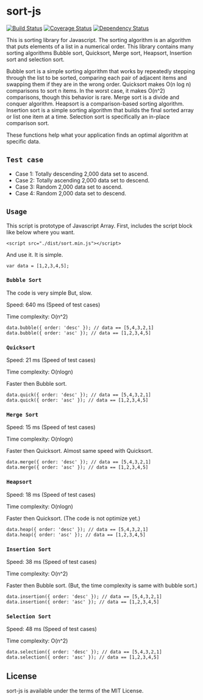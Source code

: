 # sort-js
[![Build Status](https://travis-ci.org/jongha/sort-js.png?branch=master)](https://travis-ci.org/jongha/sort-js)
[![Coverage Status](https://coveralls.io/repos/jongha/sort-js/badge.png)](https://coveralls.io/r/jongha/sort-js)
[![Dependency Status](https://gemnasium.com/jongha/sort-js.png)](https://gemnasium.com/jongha/sort-js)

This is sorting library for Javascript. The sorting algorithm is an algorithm that puts elements of a list in a numerical order. This library contains many sorting algorithms Bubble sort, Quicksort, Merge sort, Heapsort, Insertion sort and selection sort. 

Bubble sort is a simple sorting algorithm that works by repeatedly stepping through the list to be sorted, comparing each pair of adjacent items and swapping them if they are in the wrong order. Quicksort makes O(n log n) comparisons to sort n items. In the worst case, it makes O(n^2) comparisons, though this behavior is rare. Merge sort is a divide and conquer algorithm. Heapsort is a comparison-based sorting algorithm. Insertion sort is a simple sorting algorithm that builds the final sorted array or list one item at a time. Selection sort is specifically an in-place comparison sort.

These functions help what your application finds an optimal algorithm at specific data. 


## `Test case`

* Case 1: Totally descending 2,000 data set to ascend.
* Case 2: Totally ascending 2,000 data set to descend.
* Case 3: Random 2,000 data set to ascend.
* Case 4: Random 2,000 data set to descend.

## `Usage`

This script is prototype of Javascript Array. First, includes the script block like below where you want.

```
<script src="./dist/sort.min.js"></script>
```

And use it. It is simple.

```
var data = [1,2,3,4,5];
```


### `Bubble Sort`

The code is very simple But, slow.

Speed: 640 ms (Speed of test cases)

Time complexity: O(n^2)

```
data.bubble({ order: 'desc' }); // data == [5,4,3,2,1]
data.bubble({ order: 'asc' }); // data == [1,2,3,4,5]
```

### `Quicksort`

Speed: 21 ms (Speed of test cases)

Time complexity: O(nlogn)

Faster then Bubble sort.

```
data.quick({ order: 'desc' }); // data == [5,4,3,2,1]
data.quick({ order: 'asc' }); // data == [1,2,3,4,5]
```

### `Merge Sort`

Speed: 15 ms (Speed of test cases)

Time complexity: O(nlogn)

Faster then Quicksort. Almost same speed with Quicksort.

```
data.merge({ order: 'desc' }); // data == [5,4,3,2,1]
data.merge({ order: 'asc' }); // data == [1,2,3,4,5]
```

### `Heapsort`

Speed: 18 ms (Speed of test cases)

Time complexity: O(nlogn)

Faster then Quicksort. (The code is not optimize yet.)

```
data.heap({ order: 'desc' }); // data == [5,4,3,2,1]
data.heap({ order: 'asc' }); // data == [1,2,3,4,5]
```

### `Insertion Sort`

Speed: 38 ms (Speed of test cases)

Time complexity: O(n^2)

Faster then Bubble sort. (But, the time complexity is same with bubble sort.)

```
data.insertion({ order: 'desc' }); // data == [5,4,3,2,1]
data.insertion({ order: 'asc' }); // data == [1,2,3,4,5]
```

### `Selection Sort`

Speed: 48 ms (Speed of test cases)

Time complexity: O(n^2)

```
data.selection({ order: 'desc' }); // data == [5,4,3,2,1]
data.selection({ order: 'asc' }); // data == [1,2,3,4,5]
```

## License

sort-js is available under the terms of the MIT License.

